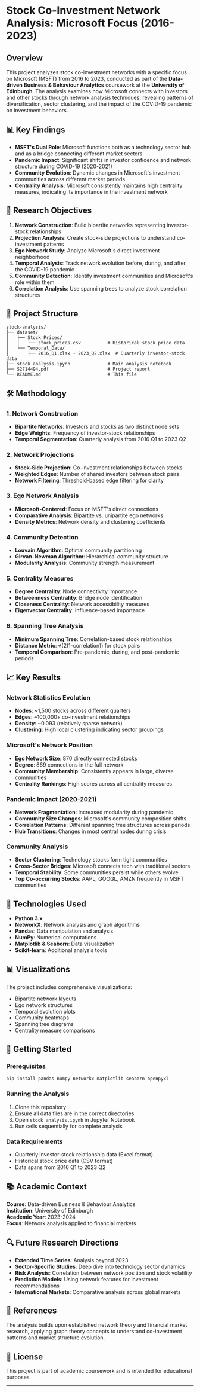 # Stock Co-Investment Network Analysis: Microsoft Focus (2016-2023)

## Overview

This project analyzes stock co-investment networks with a specific focus on Microsoft (MSFT) from 2016 to 2023, conducted as part of the **Data-driven Business & Behaviour Analytics** coursework at the **University of Edinburgh**. The analysis examines how Microsoft connects with investors and other stocks through network analysis techniques, revealing patterns of diversification, sector clustering, and the impact of the COVID-19 pandemic on investment behaviors.

## 📊 Key Findings

- **MSFT's Dual Role**: Microsoft functions both as a technology sector hub and as a bridge connecting different market sectors
- **Pandemic Impact**: Significant shifts in investor confidence and network structure during COVID-19 (2020-2021)
- **Community Evolution**: Dynamic changes in Microsoft's investment communities across different market periods
- **Centrality Analysis**: Microsoft consistently maintains high centrality measures, indicating its importance in the investment network

## 🎯 Research Objectives

1. **Network Construction**: Build bipartite networks representing investor-stock relationships
2. **Projection Analysis**: Create stock-side projections to understand co-investment patterns
3. **Ego Network Study**: Analyze Microsoft's direct investment neighborhood
4. **Temporal Analysis**: Track network evolution before, during, and after the COVID-19 pandemic
5. **Community Detection**: Identify investment communities and Microsoft's role within them
6. **Correlation Analysis**: Use spanning trees to analyze stock correlation structures

## 📁 Project Structure

```
stock-analysis/
├── dataset/
│   ├── Stock_Prices/
│   │   └── stock_prices.csv          # Historical stock price data
│   └── Temporal_Data/
│       ├── 2016_Q1.xlsx - 2023_Q2.xlsx  # Quarterly investor-stock data
├── stock analysis.ipynb              # Main analysis notebook
├── S2714494.pdf                      # Project report
└── README.md                         # This file
```

## 🛠️ Methodology

### 1. Network Construction
- **Bipartite Networks**: Investors and stocks as two distinct node sets
- **Edge Weights**: Frequency of investor-stock relationships
- **Temporal Segmentation**: Quarterly analysis from 2016 Q1 to 2023 Q2

### 2. Network Projections
- **Stock-Side Projection**: Co-investment relationships between stocks
- **Weighted Edges**: Number of shared investors between stock pairs
- **Network Filtering**: Threshold-based edge filtering for clarity

### 3. Ego Network Analysis
- **Microsoft-Centered**: Focus on MSFT's direct connections
- **Comparative Analysis**: Bipartite vs. unipartite ego networks
- **Density Metrics**: Network density and clustering coefficients

### 4. Community Detection
- **Louvain Algorithm**: Optimal community partitioning
- **Girvan-Newman Algorithm**: Hierarchical community structure
- **Modularity Analysis**: Community strength measurement

### 5. Centrality Measures
- **Degree Centrality**: Node connectivity importance
- **Betweenness Centrality**: Bridge node identification
- **Closeness Centrality**: Network accessibility measures
- **Eigenvector Centrality**: Influence-based importance

### 6. Spanning Tree Analysis
- **Minimum Spanning Tree**: Correlation-based stock relationships
- **Distance Metric**: √(2(1-correlation)) for stock pairs
- **Temporal Comparison**: Pre-pandemic, during, and post-pandemic periods

## 📈 Key Results

### Network Statistics Evolution
- **Nodes**: ~1,500 stocks across different quarters
- **Edges**: ~100,000+ co-investment relationships
- **Density**: ~0.093 (relatively sparse network)
- **Clustering**: High local clustering indicating sector groupings

### Microsoft's Network Position
- **Ego Network Size**: 870 directly connected stocks
- **Degree**: 869 connections in the full network
- **Community Membership**: Consistently appears in large, diverse communities
- **Centrality Rankings**: High scores across all centrality measures

### Pandemic Impact (2020-2021)
- **Network Fragmentation**: Increased modularity during pandemic
- **Community Size Changes**: Microsoft's community composition shifts
- **Correlation Patterns**: Different spanning tree structures across periods
- **Hub Transitions**: Changes in most central nodes during crisis

### Community Analysis
- **Sector Clustering**: Technology stocks form tight communities
- **Cross-Sector Bridges**: Microsoft connects tech with traditional sectors
- **Temporal Stability**: Some communities persist while others evolve
- **Top Co-occurring Stocks**: AAPL, GOOGL, AMZN frequently in MSFT communities

## 🔧 Technologies Used

- **Python 3.x**
- **NetworkX**: Network analysis and graph algorithms
- **Pandas**: Data manipulation and analysis
- **NumPy**: Numerical computations
- **Matplotlib & Seaborn**: Data visualization
- **Scikit-learn**: Additional analysis tools

## 📊 Visualizations

The project includes comprehensive visualizations:
- Bipartite network layouts
- Ego network structures
- Temporal evolution plots
- Community heatmaps
- Spanning tree diagrams
- Centrality measure comparisons

## 🚀 Getting Started

### Prerequisites
```bash
pip install pandas numpy networkx matplotlib seaborn openpyxl
```

### Running the Analysis
1. Clone this repository
2. Ensure all data files are in the correct directories
3. Open `stock analysis.ipynb` in Jupyter Notebook
4. Run cells sequentially for complete analysis

### Data Requirements
- Quarterly investor-stock relationship data (Excel format)
- Historical stock price data (CSV format)
- Data spans from 2016 Q1 to 2023 Q2

## 📚 Academic Context

**Course**: Data-driven Business & Behaviour Analytics  
**Institution**: University of Edinburgh  
**Academic Year**: 2023-2024  
**Focus**: Network analysis applied to financial markets

## 🔍 Future Research Directions

- **Extended Time Series**: Analysis beyond 2023
- **Sector-Specific Studies**: Deep dive into technology sector dynamics
- **Risk Analysis**: Correlation between network position and stock volatility
- **Prediction Models**: Using network features for investment recommendations
- **International Markets**: Comparative analysis across global markets

## 📝 References

The analysis builds upon established network theory and financial market research, applying graph theory concepts to understand co-investment patterns and market structure evolution.

## 📄 License

This project is part of academic coursework and is intended for educational purposes.

---

